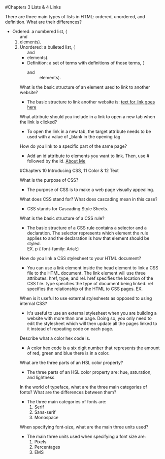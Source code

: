 #Chapters 3 Lists & 4 Links

There are three main types of lists in HTML: ordered, unordered, and definition. What are their differences?
- Ordered: a numbered list, (<ol> and <li> elements).
- Unordered: a bulleted list, (<ul> and <li> elements).
- Definition: a set of terms with definitions of those terms, (<dl> <dt> and <dd> elements).

What is the basic structure of an element used to link to another website?
- The basic structure to link another website is:  <a href="link goes here">text for link goes here</a>

What attribute should you include in a link to open a new tab when the link is clicked?
- To open the link in a new tab, the target attribute needs to be used with a value of _blank in the opening tag.

How do you link to a specific part of the same page?
- Add an id attribute to elements you want to link.  Then, use # followed by the id.  <a href="#aboutme">About Me</a>


#Chapters 10 Introducing CSS, 11 Color & 12 Text

What is the purpose of CSS?
- The purpose of CSS is to make a web page visually appealing.  

What does CSS stand for? What does cascading mean in this case?
- CSS stands for Cascading Style Sheets.

What is the basic structure of a CSS rule?
- The basic structure of a CSS rule contains a selector and a declaration.  The selector represents which element the rule applies to and the declaration is how that element should be styled.  
EX.   p {
        font-family: Arial;}

How do you link a CSS stylesheet to your HTML document?
- You can use a link element inside the head element to link a CSS file to the HTML document.  The link element will use three attributes: href, type, and rel.  href specifies the location of the CSS file.  type specifies the type of document being linked.  rel specifies the relationship of the HTML to CSS pages.
EX.   <link href="css/styles.css" type="text/css" rel="stylesheet" />  

When is it useful to use external stylesheets as opposed to using internal CSS?
- It's useful to use an external stylesheet when you are building a website with more than one page.  Doing so, you only need to edit the stylesheet which will then update all the pages linked to it instead of repeating code on each page.

Describe what a color hex code is.
- A color hex code is a six digit number that represents the amount of red, green and blue there is in a color.  

What are the three parts of an HSL color property?
- The three parts of an HSL color property are: hue, saturation, and lightness.  

In the world of typeface, what are the three main categories of fonts? What are the differences between them?
- The three main categories of fonts are:
  1. Serif
  2. Sans-serif
  3. Monospace

When specifying font-size, what are the main three units used?
- The main three units used when specifying a font size are:
  1. Pixels
  2. Percentages
  3. EMS
